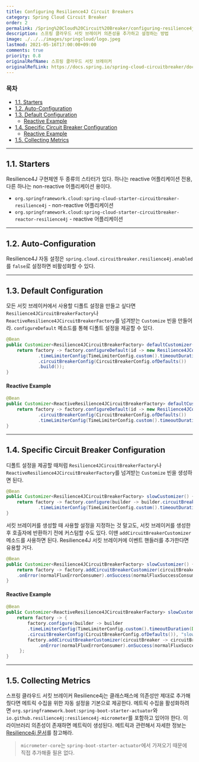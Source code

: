 ```yaml
---
title: Configuring Resilience4J Circuit Breakers
category: Spring Cloud Circuit Breaker
order: 2
permalink: /Spring%20Cloud%20Circuit%20Breaker/configuring-resilience4j-circuit-breakers/
description: 스프링 클라우드 서킷 브레이커 의존성을 추가하고 설정하는 방법
image: ./../../images/springcloud/logo.jpeg
lastmod: 2021-05-16T17:00:00+09:00
comments: true
priority: 0.8
originalRefName: 스프링 클라우드 서킷 브레이커
originalRefLink: https://docs.spring.io/spring-cloud-circuitbreaker/docs/2.0.1/reference/html/#configuring-resilience4j-circuit-breakers
---
```


### 목차

- [1.1. Starters](#11-starters)
- [1.2. Auto-Configuration](#12-auto-configuration)
- [1.3. Default Configuration](#13-default-configuration)
  + [Reactive Example](#reactive-example)
- [1.4. Specific Circuit Breaker Configuration](#14-specific-circuit-breaker-configuration)
  + [Reactive Example](#reactive-example-1)
- [1.5. Collecting Metrics](#15-collecting-metrics)

---

## 1.1. Starters

Resilience4J 구현체엔 두 종류의 스타터가 있다. 하나는 reactive 어플리케이션 전용, 다른 하나는 non-reactive 어플리케이션 용이다.

- `org.springframework.cloud:spring-cloud-starter-circuitbreaker-resilience4j` - non-reactive 어플리케이션
- `org.springframework.cloud:spring-cloud-starter-circuitbreaker-reactor-resilience4j` - reactive 어플리케이션

---

## 1.2. Auto-Configuration

Resilience4J 자동 설정은 `spring.cloud.circuitbreaker.resilience4j.enabled`를 `false`로 설정하면 비활성화할 수 있다.

---

## 1.3. Default Configuration

모든 서킷 브레이커에서 사용할 디폴트 설정을 만들고 싶다면 `Resilience4JCircuitBreakerFactory`나`ReactiveResilience4JCircuitBreakerFactory`를 넘겨받는 `Customize` 빈을 만들어라. `configureDefault` 메소드를 통해 디폴트 설정을 제공할 수 있다.

```java
@Bean
public Customizer<Resilience4JCircuitBreakerFactory> defaultCustomizer() {
    return factory -> factory.configureDefault(id -> new Resilience4JConfigBuilder(id)
            .timeLimiterConfig(TimeLimiterConfig.custom().timeoutDuration(Duration.ofSeconds(4)).build())
            .circuitBreakerConfig(CircuitBreakerConfig.ofDefaults())
            .build());
}
```

#### Reactive Example

```java
@Bean
public Customizer<ReactiveResilience4JCircuitBreakerFactory> defaultCustomizer() {
    return factory -> factory.configureDefault(id -> new Resilience4JConfigBuilder(id)
            .circuitBreakerConfig(CircuitBreakerConfig.ofDefaults())
            .timeLimiterConfig(TimeLimiterConfig.custom().timeoutDuration(Duration.ofSeconds(4)).build()).build());
}
```

---

## 1.4. Specific Circuit Breaker Configuration

디폴트 설정을 제공할 때처럼 `Resilience4JCircuitBreakerFactory`나 `ReactiveResilience4JCircuitBreakerFactory`를 넘겨받는 `Customize` 빈을 생성하면 된다.

```java
@Bean
public Customizer<Resilience4JCircuitBreakerFactory> slowCustomizer() {
    return factory -> factory.configure(builder -> builder.circuitBreakerConfig(CircuitBreakerConfig.ofDefaults())
            .timeLimiterConfig(TimeLimiterConfig.custom().timeoutDuration(Duration.ofSeconds(2)).build()), "slow");
}
```

서킷 브레이커를 생성할 때 사용할 설정을 지정하는 것 말고도, 서킷 브레이커를 생성한 후 호출자에 반환하기 전에 커스텀할 수도 있다. 이땐 `addCircuitBreakerCustomizer` 메소드를 사용하면 된다. Resilience4J 서킷 브레이커에 이벤트 핸들러를 추가한다면 유용할 거다.

```java
@Bean
public Customizer<Resilience4JCircuitBreakerFactory> slowCustomizer() {
    return factory -> factory.addCircuitBreakerCustomizer(circuitBreaker -> circuitBreaker.getEventPublisher()
    .onError(normalFluxErrorConsumer).onSuccess(normalFluxSuccessConsumer), "normalflux");
}
```

#### Reactive Example

```java
@Bean
public Customizer<ReactiveResilience4JCircuitBreakerFactory> slowCustomizer() {
    return factory -> {
        factory.configure(builder -> builder
        .timeLimiterConfig(TimeLimiterConfig.custom().timeoutDuration(Duration.ofSeconds(2)).build())
        .circuitBreakerConfig(CircuitBreakerConfig.ofDefaults()), "slow", "slowflux");
        factory.addCircuitBreakerCustomizer(circuitBreaker -> circuitBreaker.getEventPublisher()
            .onError(normalFluxErrorConsumer).onSuccess(normalFluxSuccessConsumer), "normalflux");
     };
}
```

---

## 1.5. Collecting Metrics

스프링 클라우드 서킷 브레이커 Resilience4j는 클래스패스에 의존성만 제대로 추가해줬다면 메트릭 수집을 위한 자동 설정을 기본으로 제공한다. 메트릭 수집을 활성화하려면 `org.springframework.boot:spring-boot-starter-actuator`와 `io.github.resilience4j:resilience4j-micrometer`를 포함하고 있어야 한다. 이 라이브러리 의존성이 존재하면 메트릭이 생성된다. 메트릭과 관련해서 자세한 정보는 [Resilience4j 문서](../../Resilience4j/micrometer)를 참고해라.

> `micrometer-core`는 `spring-boot-starter-actuator`에서 가져오기 때문에 직접 추가해줄 필욘 없다.